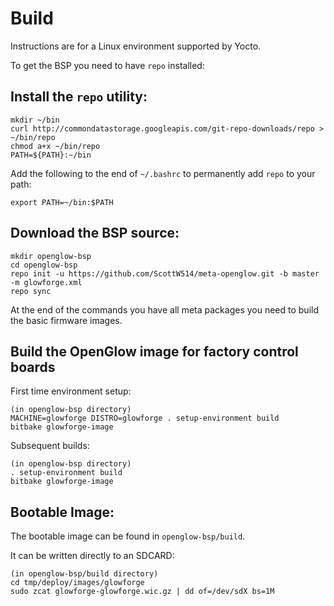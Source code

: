 # Build
Instructions are for a Linux environment supported by Yocto.

To get the BSP you need to have `repo` installed:

## Install the `repo` utility:

```console
mkdir ~/bin
curl http://commondatastorage.googleapis.com/git-repo-downloads/repo > ~/bin/repo
chmod a+x ~/bin/repo
PATH=${PATH}:~/bin
```
Add the following to the end of ```~/.bashrc``` to permanently add ```repo``` to your path:
```console
export PATH=~/bin:$PATH
```
## Download the BSP source:

```console
mkdir openglow-bsp
cd openglow-bsp
repo init -u https://github.com/ScottW514/meta-openglow.git -b master -m glowforge.xml
repo sync
```

At the end of the commands you have all meta packages you need to build the basic firmware images.

## Build the OpenGlow image for factory control boards
First time environment setup:
```console
(in openglow-bsp directory)
MACHINE=glowforge DISTRO=glowforge . setup-environment build
bitbake glowforge-image
```
Subsequent builds:
```console
(in openglow-bsp directory)
. setup-environment build
bitbake glowforge-image
```

## Bootable Image:
The bootable image can be found in ```openglow-bsp/build```.

It can be written directly to an SDCARD:
```console
(in openglow-bsp/build directory)
cd tmp/deploy/images/glowforge
sudo zcat glowforge-glowforge.wic.gz | dd of=/dev/sdX bs=1M
```
